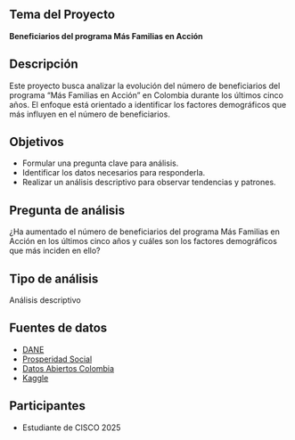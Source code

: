 ## Tema del Proyecto
**Beneficiarios del programa Más Familias en Acción**

## Descripción
Este proyecto busca analizar la evolución del número de beneficiarios del programa “Más Familias en Acción” en Colombia durante los últimos cinco años. El enfoque está orientado a identificar los factores demográficos que más influyen en el número de beneficiarios.

## Objetivos

- Formular una pregunta clave para análisis.
- Identificar los datos necesarios para responderla.
- Realizar un análisis descriptivo para observar tendencias y patrones.

## Pregunta de análisis
¿Ha aumentado el número de beneficiarios del programa Más Familias en Acción en los últimos cinco años y cuáles son los factores demográficos que más inciden en ello?

## Tipo de análisis
Análisis descriptivo

## Fuentes de datos
- [DANE](https://www.dane.gov.co/)
- [Prosperidad Social](https://prosperidadsocial.gov.co/)
- [Datos Abiertos Colombia](https://www.datos.gov.co/)
- [Kaggle](https://www.kaggle.com/)

## Participantes
- Estudiante de CISCO 2025
